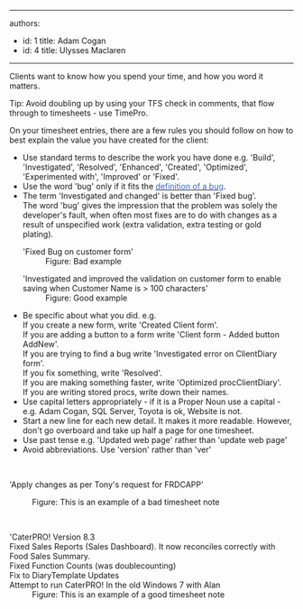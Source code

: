 

---
authors:
  - id: 1
    title: Adam Cogan
  - id: 4
    title: Ulysses Maclaren
---




<span class='intro'> <p>Clients want to know how you spend your time, and how you word it matters.</p><p>Tip&#58; Avoid doubling up by using your TFS check in comments, that flow through to timesheets - use TimePro.</p><p>On your timesheet entries, there are a few rules you should follow on how to best explain the value you have created for the client&#58;</p> </span>

<ul><li>Use standard terms to describe the work you have done e.g. 'Build', 'Investigated', 'Resolved', 'Enhanced', 'Created', 'Optimized', 'Experimented with', 'Improved' or 'Fixed'. </li><li>Use the word 'bug' only if it fits the <a href="/Management/RulesToSuccessfulProjects/Pages/BugDefinition.aspx"><font color="#3a66cc">definition of a bug</font></a>.</li><li>The term 'Investigated and changed' is better than 'Fixed bug'.<br>                        The word 'bug' gives the impression that the problem was solely the developer's fault, when often most fixes are to do with changes as a result of unspecified work (extra validation, extra testing or gold plating).<br><dl class="bad"><dt class="greyBox">'Fixed Bug on customer form'</dt><dd>Figure&#58; Bad example</dd></dl><dl class="good"><dt class="greyBox">'Investigated and improved the  validation on customer form to enable saving when Customer Name is &gt; 100 characters' </dt><dd>Figure&#58; Good example</dd></dl></li><li>Be specific about what you did.&#160;e.g.&#160;<br>If you create a new form, write 'Created Client form'.<br>If you are adding a button to a form write 'Client form - Added button AddNew'.<br>If you are trying to find a bug write 'Investigated error on ClientDiary form'. <br>If you fix something, write 'Resolved'. <br>If you are making something faster, write 'Optimized procClientDiary'. <br>If you are writing stored procs, write down their names.</li><li>Use capital letters appropriately - if it is a Proper Noun use a capital - e.g. Adam Cogan, SQL Server, Toyota is ok, Website is not.</li><li>Start a new line for each new detail. It makes it more readable. However, don't go overboard and take up half a page for one timesheet.</li><li>Use past tense e.g. 'Updated web page' rather than 'update web page'</li><li>Avoid abbreviations. Use 'version' rather than 'ver'</li></ul><p>&#160;</p><dl class="greyBox"><dt>'Apply changes as per Tony's request for FRDCAPP'</dt></dl><dl class="bad"><dd>Figure&#58; This is an example of a bad timesheet note</dd></dl><p><strong><font color="#555555"></font></strong>&#160;</p><dl class="greyBox"><dt>'CaterPRO! Version 8.3</dt><dt>Fixed Sales Reports (Sales Dashboard). It now reconciles correctly with Food Sales Summary.</dt><dt>Fixed Function Counts (was doublecounting)</dt><dt>Fix to DiaryTemplate Updates</dt><dt>Attempt to run CaterPRO! In the old Windows&#160;7 with Alan</dt><dd>Figure&#58; This is an example of a good timesheet note</dd></dl>



